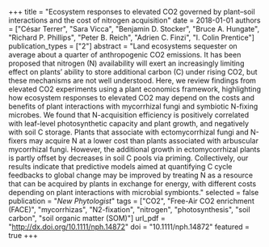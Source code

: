 +++
title = "Ecosystem responses to elevated CO2 governed by plant–soil interactions and the cost of nitrogen acquisition"
date = 2018-01-01
authors = ["César Terrer", "Sara Vicca", "Benjamin D. Stocker", "Bruce A. Hungate", "Richard P. Phillips", "Peter B. Reich", "Adrien C. Finzi", "I. Colin Prentice"]
publication_types = ["2"]
abstract = "Land ecosystems sequester on average about a quarter of anthropogenic CO2 emissions. It has been proposed that nitrogen (N) availability will exert an increasingly limiting effect on plants’ ability to store additional carbon (C) under rising CO2, but these mechanisms are not well understood. Here, we review findings from elevated CO2 experiments using a plant economics framework, highlighting how ecosystem responses to elevated CO2 may depend on the costs and benefits of plant interactions with mycorrhizal fungi and symbiotic N-fixing microbes. We found that N-acquisition efficiency is positively correlated with leaf-level photosynthetic capacity and plant growth, and negatively with soil C storage. Plants that associate with ectomycorrhizal fungi and N-fixers may acquire N at a lower cost than plants associated with arbuscular mycorrhizal fungi. However, the additional growth in ectomycorrhizal plants is partly offset by decreases in soil C pools via priming. Collectively, our results indicate that predictive models aimed at quantifying C cycle feedbacks to global change may be improved by treating N as a resource that can be acquired by plants in exchange for energy, with different costs depending on plant interactions with microbial symbionts."
selected = false
publication = "*New Phytologist*"
tags = ["CO2", "Free-Air CO2 enrichment (FACE)", "mycorrhizas", "N2-fixation", "nitrogen", "photosynthesis", "soil carbon", "soil organic matter (SOM)"]
url_pdf = "http://dx.doi.org/10.1111/nph.14872"
doi = "10.1111/nph.14872"
featured = true
+++

